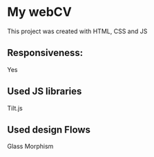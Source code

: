 # My webCV

This project was created with HTML, CSS and JS

## Responsiveness:
Yes

## Used JS libraries
 Tilt.js

## Used design Flows
Glass Morphism
